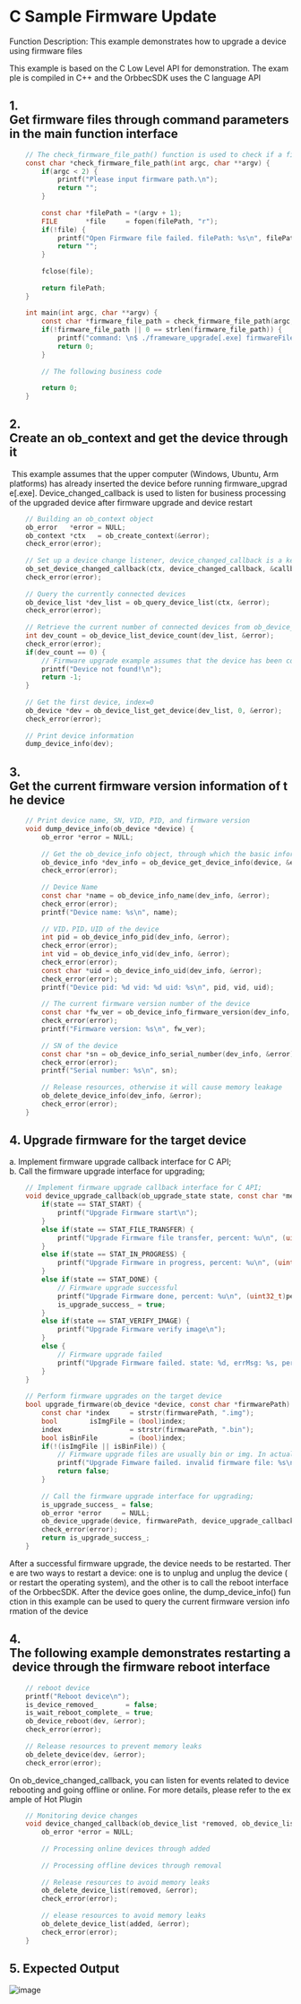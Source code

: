 # C Sample Firmware Update

Function Description: This example demonstrates how to upgrade a device using firmware files

This example is based on the C Low Level API for demonstration. The example is compiled in C++ and the OrbbecSDK uses the C language API

## 1. Get firmware files through command parameters in the main function interface
```c
    // The check_firmware_file_path() function is used to check if a file exists. In actual code, it is best to check if the suffix is bin or img, and if the firmware file matches the target device
    const char *check_firmware_file_path(int argc, char **argv) {
        if(argc < 2) {
            printf("Please input firmware path.\n");
            return "";
        }
    
        const char *filePath = *(argv + 1);
        FILE       *file     = fopen(filePath, "r");
        if(!file) {
            printf("Open Firmware file failed. filePath: %s\n", filePath);
            return "";
        }
    
        fclose(file);
    
        return filePath;
    }
    
    int main(int argc, char **argv) {
        const char *firmware_file_path = check_firmware_file_path(argc, argv);
        if(!firmware_file_path || 0 == strlen(firmware_file_path)) {
            printf("command: \n$ ./frameware_upgrade[.exe] firmwareFile.bin\n");
            return 0;
        }
    
        // The following business code
    
        return 0;
    }
```

## 2. Create an ob_context and get the device through it
 This example assumes that the upper computer (Windows, Ubuntu, Arm platforms) has already inserted the device before running firmware_upgrade[.exe]. Device_changed_callback is used to listen for business processing of the upgraded device after firmware upgrade and device restart
```c
    // Building an ob_context object
    ob_error   *error = NULL;
    ob_context *ctx   = ob_create_context(&error);
    check_error(error);
    
    // Set up a device change listener, device_changed_callback is a key function for managing device declaration cycles, and developers must pay attention to this callback
    ob_set_device_changed_callback(ctx, device_changed_callback, &callback_user_data_, &error);
    check_error(error);
    
    // Query the currently connected devices
    ob_device_list *dev_list = ob_query_device_list(ctx, &error);
    check_error(error);
    
    // Retrieve the current number of connected devices from ob_device_list
    int dev_count = ob_device_list_device_count(dev_list, &error);
    check_error(error);
    if(dev_count == 0) {
        // Firmware upgrade example assumes that the device has been connected to the upper computer (Windows, Ubuntu, Android platforms)
        printf("Device not found!\n");
        return -1;
    }
    
    // Get the first device, index=0
    ob_device *dev = ob_device_list_get_device(dev_list, 0, &error);
    check_error(error);
    
    // Print device information
    dump_device_info(dev);
```
## 3. Get the current firmware version information of the device
```c
    // Print device name, SN, VID, PID, and firmware version
    void dump_device_info(ob_device *device) {
        ob_error *error = NULL;
    
        // Get the ob_device_info object, through which the basic information of the target device can be obtained
        ob_device_info *dev_info = ob_device_get_device_info(device, &error);
        check_error(error);
    
        // Device Name
        const char *name = ob_device_info_name(dev_info, &error);
        check_error(error);
        printf("Device name: %s\n", name);
    
        // VID，PID，UID of the device
        int pid = ob_device_info_pid(dev_info, &error);
        check_error(error);
        int vid = ob_device_info_vid(dev_info, &error);
        check_error(error);
        const char *uid = ob_device_info_uid(dev_info, &error);
        check_error(error);
        printf("Device pid: %d vid: %d uid: %s\n", pid, vid, uid);
    
        // The current firmware version number of the device
        const char *fw_ver = ob_device_info_firmware_version(dev_info, &error);
        check_error(error);
        printf("Firmware version: %s\n", fw_ver);
    
        // SN of the device
        const char *sn = ob_device_info_serial_number(dev_info, &error);
        check_error(error);
        printf("Serial number: %s\n", sn);
    
        // Release resources, otherwise it will cause memory leakage
        ob_delete_device_info(dev_info, &error);
        check_error(error);
    }
```

## 4. Upgrade firmware for the target device 
a. Implement firmware upgrade callback interface for C API; 
b. Call the firmware upgrade interface for upgrading;
```c
    // Implement firmware upgrade callback interface for C API;
    void device_upgrade_callback(ob_upgrade_state state, const char *message, uint8_t percent, void *user_data) {
        if(state == STAT_START) {
            printf("Upgrade Firmware start\n");
        }
        else if(state == STAT_FILE_TRANSFER) {
            printf("Upgrade Firmware file transfer, percent: %u\n", (uint32_t)percent);
        }
        else if(state == STAT_IN_PROGRESS) {
            printf("Upgrade Firmware in progress, percent: %u\n", (uint32_t)percent);
        }
        else if(state == STAT_DONE) {
            // Firmware upgrade successful
            printf("Upgrade Firmware done, percent: %u\n", (uint32_t)percent);
            is_upgrade_success_ = true;
        }
        else if(state == STAT_VERIFY_IMAGE) {
            printf("Upgrade Firmware verify image\n");
        }
        else {
            // Firmware upgrade failed
            printf("Upgrade Firmware failed. state: %d, errMsg: %s, percent: %u \n", (int)state, message ? message : "", (uint32_t)percent);
        }
    }
    
    // Perform firmware upgrades on the target device
    bool upgrade_firmware(ob_device *device, const char *firmwarePath) {
        const char *index     = strstr(firmwarePath, ".img");
        bool        isImgFile = (bool)index;
        index                 = strstr(firmwarePath, ".bin");
        bool isBinFile        = (bool)index;
        if(!(isImgFile || isBinFile)) {
            // Firmware upgrade files are usually bin or img. In actual business, it is best to use information such as file name and file MD5 to prevent errors
            printf("Upgrade Fimware failed. invalid firmware file: %s\n", firmwarePath);
            return false;
        }
    
        // Call the firmware upgrade interface for upgrading;
        is_upgrade_success_ = false;
        ob_error *error     = NULL;
        ob_device_upgrade(device, firmwarePath, device_upgrade_callback, false, &callback_user_data_, &error);
        check_error(error);
        return is_upgrade_success_;
    }
```
After a successful firmware upgrade, the device needs to be restarted. There are two ways to restart a device: one is to unplug and unplug the device (or restart the operating system), and the other is to call the reboot interface of the OrbbecSDK. After the device goes online, the dump_device_info() function in this example can be used to query the current firmware version information of the device

## 4. The following example demonstrates restarting a device through the firmware reboot interface
```c
    // reboot device
    printf("Reboot device\n");
    is_device_removed_       = false;
    is_wait_reboot_complete_ = true;
    ob_device_reboot(dev, &error);
    check_error(error);
    
    // Release resources to prevent memory leaks
    ob_delete_device(dev, &error);
    check_error(error);
```
On ob_device_changed_callback, you can listen for events related to device rebooting and going offline or online. For more details, please refer to the example of Hot Plugin
```c
    // Monitoring device changes
    void device_changed_callback(ob_device_list *removed, ob_device_list *added, void *user_data) {
        ob_error *error = NULL;
    
        // Processing online devices through added
    
        // Processing offline devices through removal
    
        // Release resources to avoid memory leaks
        ob_delete_device_list(removed, &error);
        check_error(error);
    
        // elease resources to avoid memory leaks
        ob_delete_device_list(added, &error);
        check_error(error);
    }
```

## 5. Expected Output

![image](Image/firmware_upgrade.png)